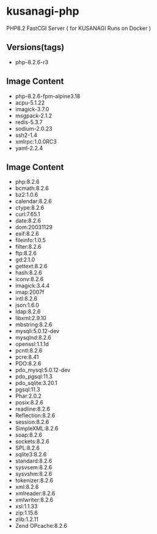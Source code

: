 # kusanagi-php
PHP8.2 FastCGI Server ( for KUSANAGI Runs on Docker )

## Versions(tags)
- php-8.2.6-r3

## Image Content
- php-8.2.6-fpm-alpine3.18
- acpu-5.1.22
- imagick-3.7.0
- msgpack-2.1.2
- redis-5.3.7
- sodium-2.0.23
- ssh2-1.4
- xmlrpc:1.0.0RC3
- yaml-2.2.4

## Image Content
- php:8.2.6
- bcmath:8.2.6
- bz2:1.0.6
- calendar:8.2.6
- ctype:8.2.6
- curl:7.65.1
- date:8.2.6
- dom:20031129
- exif:8.2.6
- fileinfo:1.0.5
- filter:8.2.6
- ftp:8.2.6
- gd:2.1.0
- gettext:8.2.6
- hash:8.2.6
- iconv:8.2.6
- imagick:3.4.4
- imap:2007f
- intl:8.2.6
- json:1.6.0
- ldap:8.2.6
- libxml:2.9.10
- mbstring:8.2.6
- mysqli:5.0.12-dev
- mysqlnd:8.2.6
- openssl:1.1.1d
- pcntl:8.2.6
- pcre:8.41
- PDO:8.2.6
- pdo_mysql:5.0.12-dev
- pdo_pgsql:11.3
- pdo_sqlite:3.20.1
- pgsql:11.3
- Phar:2.0.2
- posix:8.2.6
- readline:8.2.6
- Reflection:8.2.6
- session:8.2.6
- SimpleXML:8.2.6
- soap:8.2.6
- sockets:8.2.6
- SPL:8.2.6
- sqlite3:8.2.6
- standard:8.2.6
- sysvsem:8.2.6
- sysvshm:8.2.6
- tokenizer:8.2.6
- xml:8.2.6
- xmlreader:8.2.6
- xmlwriter:8.2.6
- xsl:1.1.33
- zip:1.15.6
- zlib:1.2.11
- Zend OPcache:8.2.6

